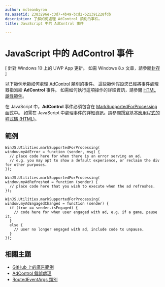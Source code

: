 ```yaml
---
author: mcleanbyron
ms.assetid: 2383296e-c3d7-4b49-bcd2-621391228fdb
description: 了解如何處理 AdControl 類別的事件。
title: JavaScript 中的 AdControl 事件

---
```


# JavaScript 中的 AdControl 事件


\[ 針對 Windows 10 上的 UWP App 更新。 如需 Windows 8.x 文章，請參閱[封存](http://go.microsoft.com/fwlink/p/?linkid=619132) \]

以下範例示範如何處理 [AdControl](https://msdn.microsoft.com/library/windows/apps/microsoft.advertising.winrt.ui.adcontrol.aspx) 類別的事件。 這些範例假設您已經將事件處理器指派給 **AdControl** 事件。 如需如何執行這項操作的詳細資訊，請參閱 [HTML 屬性範例](html-properties-example.md)。

在 JavaScript 中，**AdControl** 事件必須包含在 [MarkSupportedForProcessing](http://msdn.microsoft.com/en-us/library/windows/apps/Hh967819.aspx) 函式中。 如需在 JavaScript 中處理事件的詳細資訊，請參閱[撰寫基本應用程式的程式碼 (HTML)](https://msdn.microsoft.com/en-us/library/windows/apps/hh780660.aspx#adding-event-handlers)。

## 範例

``` syntax
WinJS.Utilities.markSupportedForProcessing(
window.myAdError = function (sender, msg) {
  // place code here for when there is an error serving an ad.
  // e.g. you may opt to show a default experience, or reclaim the div for other purposes.
});

WinJS.Utilities.markSupportedForProcessing(
window.myAdRefreshed = function (sender) {
  // place code here that you wish to execute when the ad refreshes.
});

WinJS.Utilities.markSupportedForProcessing(
window.myAdEngagedChanged = function (sender) {
  if (true == sender.isEngaged) {
    // code here for when user engaged with ad, e.g. if a game, pause it.
  }
  else {
    // user no longer engaged with ad, include code to unpause.
  }
});
```

## 相關主題

* [GitHub 上的廣告範例](http://aka.ms/githubads)
* [AdControl 錯誤處理](adcontrol-error-handling.md)
* [RoutedEventArgs 類別](http://msdn.microsoft.com/en-us/library/system.windows.routedeventargs.aspx)

 

 


<!--HONumber=May16_HO2-->


